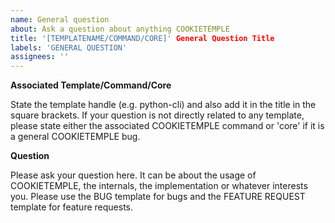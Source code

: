 ```yaml
---
name: General question
about: Ask a question about anything COOKIETEMPLE
title: '[TEMPLATENAME/COMMAND/CORE]' General Question Title
labels: 'GENERAL QUESTION'
assignees: ''
---
```


**Associated Template/Command/Core**

State the template handle (e.g. python-cli) and also add it in the title in the square brackets.
If your question is not directly related to any template, please state either the associated COOKIETEMPLE command or 'core' if it is a general COOKIETEMPLE bug.

**Question**

Please ask your question here. It can be about the usage of COOKIETEMPLE, the internals, the implementation or whatever interests you.
Please use the BUG template for bugs and the FEATURE REQUEST template for feature requests.
